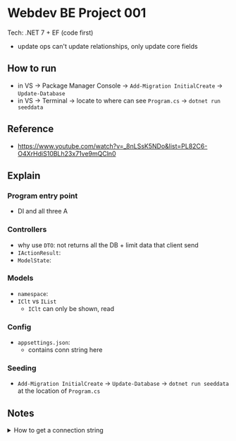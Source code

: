 # Webdev BE Project 001

Tech: .NET 7 + EF (code first)

- update ops can't update relationships, only update core fields

## How to run

- in VS -> Package Manager Console -> `Add-Migration InitialCreate` -> `Update-Database`
- in VS -> Terminal -> locate to where can see `Program.cs` -> `dotnet run seeddata`

## Reference

- <https://www.youtube.com/watch?v=_8nLSsK5NDo&list=PL82C6-O4XrHdiS10BLh23x71ve9mQCln0>

## Explain

### Program entry point

- DI and all three A

### Controllers

- why use `DTO`: not returns all the DB + limit data that client send
- `IActionResult`:
- `ModelState`:

### Models

- `namespace`:
- `IClt` vs `IList`
  - `IClt` can only be shown, read

### Config

- `appsettings.json`:
  - contains conn string here

### Seeding

- `Add-Migration InitialCreate` -> `Update-Database` -> `dotnet run seeddata` at the location of `Program.cs`

## Notes

<details>
<summary>How to get a connection string</summary>

1. VS -> Search bar -> SQL Server Object Explorer -> click icon Add SQL Server
2. Go to SQL Server Manga Studio -> Props -> get the Name (e.g. DESKTOP-123ABC)
3. After establish conn in VS, Props the desired DB -> Find the ConnStr in there

</details>
